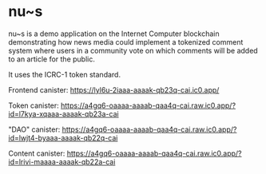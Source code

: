 # nu~s

nu~s is a demo application on the Internet Computer blockchain demonstrating how news media could implement a tokenized comment system where users in a community vote on which comments will be added to an article for the public.

It uses the ICRC-1 token standard.

Frontend canister: https://lyl6u-2iaaa-aaaak-qb23q-cai.ic0.app/

Token canister: https://a4gq6-oaaaa-aaaab-qaa4q-cai.raw.ic0.app/?id=l7kya-xqaaa-aaaak-qb23a-cai

"DAO" canister: https://a4gq6-oaaaa-aaaab-qaa4q-cai.raw.ic0.app/?id=lwjt4-byaaa-aaaak-qb22q-cai

Content canister: https://a4gq6-oaaaa-aaaab-qaa4q-cai.raw.ic0.app/?id=lrivi-maaaa-aaaak-qb22a-cai